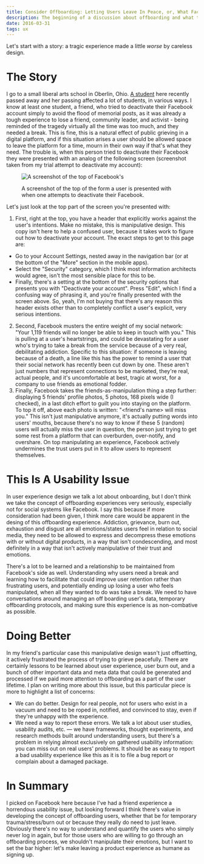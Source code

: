 ```yaml
---
title: Consider Offboarding: Letting Users Leave In Peace, or, What Facebook Got Wrong
description: The beginning of a discussion about offboarding and what that looks like when Facebook gets it very, very, wrong in a personal way.
date: 2016-03-31
tags: ux
---
```


Let's start with a story: a tragic experience made a little _worse_ by careless design.

# The Story

I go to a small liberal arts school in Oberlin, Ohio. [A
student](http://www.samdevorah.org/) here recently passed away and her passing
affected a lot of students, in various ways. I know at least one student, a
friend, who tried to deactivate their Facebook account simply to avoid the
flood of memorial posts, as it was already a tough experience to lose a friend,
community leader, and activist - being reminded of the tragedy virtually all
the time was too much, and they needed a break. This is fine, this is a natural effect of public grieving in a digital
platform, and if this situation arises a user should be allowed space to leave the
platform for a time, mourn in their own way if that's what they need. The trouble is, when this person tried to deactivate their
Facebook they were presented with an analog of the following screen (screenshot
taken from my trial attempt to deactivate my account):

<figure>
<img src="/images/fb-ux/deactivation-attempt.png" alt="A screenshot of the top of Facebook's ">
<figcaption>

A screenshot of the top of the form a user is presented with when one attempts
to deactivate their Facebook.

</figcaption>
</figure>

Let's just look at the top part of the screen you're presented with:

1. First, right at the top, you have a header that explicitly works against the
   user's intentions. Make no mistake, this is manipulative design. This copy
   isn't here to help a confused user, because it takes work to figure out how
   to deactivate your account. The exact steps to get to this page are:
- Go to your Account Settings, nested away in the navigation bar (or at the bottom of the "More" section in the mobile apps).
- Select the "Security" category, which I think most information architects would agree, isn't the most sensible place for this to be.
- Finally, there's a setting at the bottom of the security options that presents you with "Deactivate your account". Press "Edit", which I find a confusing way of phrasing it, and you're finally presented with the screen above.
  So, yeah, I'm not buying that there's any reason this header exists other than to completely conflict a user's explicit, very serious intentions.

2. Second, Facebook musters the entire weight of my social network: "Your 1,119
   friends will no longer be able to keep in touch with you." This is pulling
   at a user's heartstrings, and could be devastating for a user who's trying
   to take a break from the service because of a very real, debilitating
   addiction. Specific to this situation: if someone is leaving because of a
   death, a line like this has the power to remind a user that their social
   network has recently been cut down by one. These aren't just numbers that
   represent connections to be marketed, they're real, actual people, and it's
   uncomfortable at best, tragic at worst, for a company to use friends as
   emotional fodder.
3. Finally, Facebook takes the friends-as-manipulation thing a step further:
   displaying 5 friends' profile photos, 5 photos, 168 pixels wide (I checked),
   in a last ditch effort to guilt you into staying on the platform. To top it
   off, above each photo is written: "\<friend's name\> will miss you." This
   isn't just manipulative anymore, it's actually putting words into users'
   mouths, because there's no way to know if these 5 (random) users will
   actually miss the user in question, the person just trying to get some rest
   from a platform that can overburden, over-notify, and overshare. On top
   manipulating an experience, Facebook actively undermines the trust users put
   in it to allow users to represent themselves.

# This Is A Usability Issue

In user experience design we talk a lot about onboarding, but I don't think we
take the concept of offboarding experiences very seriously, especially not for
social systems like Facebook. I say this because if more consideration had been
given, I think more care would be apparent in the desing of this offboarding
experience. Addiction, grievance, burn out, exhaustion and disgust are all
emotions/states users feel in relation to social media, they need to be allowed
to express and decompress these emotions with or without digital products, in a
way that isn't condescending, and most definitely in a way that isn't actively
manipulative of their trust and emotions.

There's a lot to be learned and a relationship to be maintained from Facebook's
side as well. Understanding why users need a break and learning how to
facilitate that could improve user retention rather than frustrating users, and
potentially ending up losing a user who feels manipulated, when all they wanted
to do was take a break. We need to have conversations around managing an off
boarding user's data, temporary offboarding protocols, and making sure this
experience is as non-combative as possible.

# Doing Better

In my friend's particular case this manipulative design wasn't just offsetting,
it actively frustrated the process of trying to grieve peacefully. There are
certainly lessons to be learned about user experience, user burn out, and a
bunch of other important data and meta data that could be generated and processed
if we paid more attention to offboarding as a part of the user lifetime. I plan on writing more about this
issue, but this particular piece is more to highlight a list of concerns:

- We can do better. Design for real people, not for users who exist in a vacuum and need to be roped in, notified, and convinced to stay, even if they're unhappy with the experience.
- We need a way to report these errors. We talk a lot about user studies, usability audits, etc. —  we have frameworks, thought experiments, and research methods built around understanding users, but there's a problem in relying almost exclusively on gathered usability information: you can miss out on real users' problems. It should be as easy to report a bad usability experience like this as it is to file a bug report or complain about a damaged package.

# In Summary

I picked on Facebook here because I've had a friend experience a horrendous
usability issue, but looking forward I think there's value in
developing the concept of offboarding users, whether that be for temporary
trauma/stress/burn out or because they really do need to just leave. Obviously
there's no way to understand and quantify the users who simply never log in
again, but for those users who are willing to go through an offboarding
process, we shouldn't manipulate their emotions, but I want to set
the bar higher: let's make leaving a product experience as humane as signing up.
